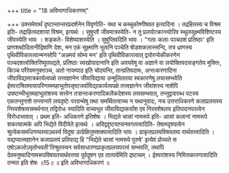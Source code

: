 +++
title = "18 अविभागाधिकरणम्"

+++
उक्त्तमेवार्थं दृष्टान्तान्तरप्रदर्शनेन विवृणोति- यथा च कब्चुकोष्णीषवत इत्यादिना । तद्रहितस्य च विश्रम इति- तद्राहित्यदशायां विश्रम, इत्यर्थः । सुषुप्तौ जीवमात्रस्येति- न तु प्रलयोत्क्रान्त्योरिव स्थूलसूक्ष्मविशिष्टस्य जीवस्येति भावः । शङ्कते- विशेष्याशस्येति । सुषुप्तिवदिति भावः । "गताः कलाः पञ्चदशं प्रतिष्ठाः' इति प्राणशब्दोदितानीद्रिषाणि देशः, मन एकं सूक्ष्माणि भूतानि पञ्चेति षोडशकलास्सन्दि, तत्र ध्राणस्य पृथिवीविकारत्वान्मनसोपि "अन्नमयं सोम्य मन' इति पृथिवीविकारत्वात् द्वयोरप्येकीकरणेन पञ्चदशत्वोक्तिरिष्युपपद्यते, प्रतिष्ठाः स्वखोपादानानि इति अवयवेषु वा अज्ञाने वा लयोक्तिवदसङ्गतेय मुक्त्तिः, किञ्च परैरेवमनुक्त्तञ्च, अतो नायम्पाठ इति चोदयन्ति, तान्प्रतिवदामः, अन्तःकरणादिना जीवाविद्यामात्रकार्यत्वपक्षे तत्त्वज्ञानेन जीवाविद्याया उन्मूलिततया स्वकारणेषु लयासम्भवेति ईश्वराश्रितमायापरिणाममहाभूतोपसृष्टजर्वाविद्याकार्यत्वपक्षे तत्त्वज्ञानेन जीवांशस्य नाशेपि उपष्टम्भीभूतमहाभूतांशस्य सत्त्वेन तत्रान्तःकरणादिकलैकदेशस्य लयसम्भवात्, तन्तुद्वयारब्ध पटस्य एकतन्तुनाशे तन्त्वन्तरे लयदृष्टेः परग्रन्थेषु तथा समर्थितत्वाच्च न यथानुवादः, नच उत्तराधिकरणे कलाप्रलयस्य निरवशेषत्वसमर्थनात् तद्विरोधः स्यादिति वाच्यभूत जीवाविद्याकर्यांश एव निरवशेषलय इतिपादनपरत्वेन विरोधाभावात् । प्रथम इति- अधिकरणे इतिशेषः । भिद्यते चासां नामरूपे इति- आसां कलानां नामरूपे शकत्यात्मके अपि भिद्येते विदीयेते इत्यर्थः । अविद्वद्दृष्टयाप्यनवगतत्वादिति- तेषामदृश्यत्वेन श्रुत्येकसमधिगम्यस्याऽथर्स्य विदुषा उत्प्रेक्षितुमशक्यत्वादिति भावः । प्राकृतप्रलयविषयतया वार्थवत्त्वादिति । यद्यप्यात्मज्ञानेन कलाप्रलयं प्रतिपाद्य हि "भिद्येते चासां नामरूपे पुरुषे' इत्येवं प्रोच्यते स एषोऽकलोऽमृतोभवती'तिश्रुतस्यन सर्वसाधारणप्राकृतप्रलयपरत्वं सम्भवति, तथापि देवमनुष्यादिनामरूपविषयतयार्थवत्तया पूर्वदूषण एव तात्पर्यमिति द्रष्टव्यम् । ईश्वरांशस्य निमित्तकारणत्वादिति तन्मत इति शेषः ॥15॥ ॥ इति अविभागाधिकरणं ॥